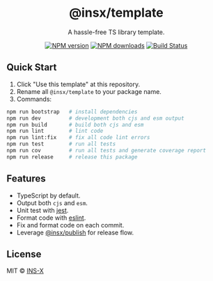 <h1 align="center">@insx/template</h1>

<p align="center">
    A hassle-free TS library template.
</p>

<p align="center">
    <a href="https://npmjs.com/package/@insx/template"><img src="https://img.shields.io/npm/v/@insx/template.svg?style=flat" alt="NPM version"></a> 
    <a href="https://npmjs.com/package/@insx/template"><img src="https://img.shields.io/npm/dm/@insx/template.svg?style=flat" alt="NPM downloads"></a> 
    <a href="https://circleci.com/gh/saojs/@insx/template"><img src="https://img.shields.io/circleci/project/saojs/@insx/template/master.svg?style=flat" alt="Build Status"></a> 
</p>

## Quick Start

1. Click "Use this template" at this repository.
2. Rename all `@insx/template` to your package name.
3. Commands:

```bash
npm run bootstrap   # install dependencies
npm run dev         # development both cjs and esm output
npm run build       # build both cjs and esm
npm run lint        # lint code
npm run lint:fix    # fix all code lint errors
npm run test        # run all tests
npm run cov         # run all tests and generate coverage report
npm run release     # release this package
```

## Features

- TypeScript by default.
- Output both `cjs` and `esm`.
- Unit test with [jest](https://facebook.github.io/jest/).
- Format code with [eslint](https://eslint.org/docs).
- Fix and format code on each commit.
- Leverage [@insx/publish](https://github.com/insx/publish) for release flow.

## License

MIT &copy; [INS-X](https://github.com/ins-x)
